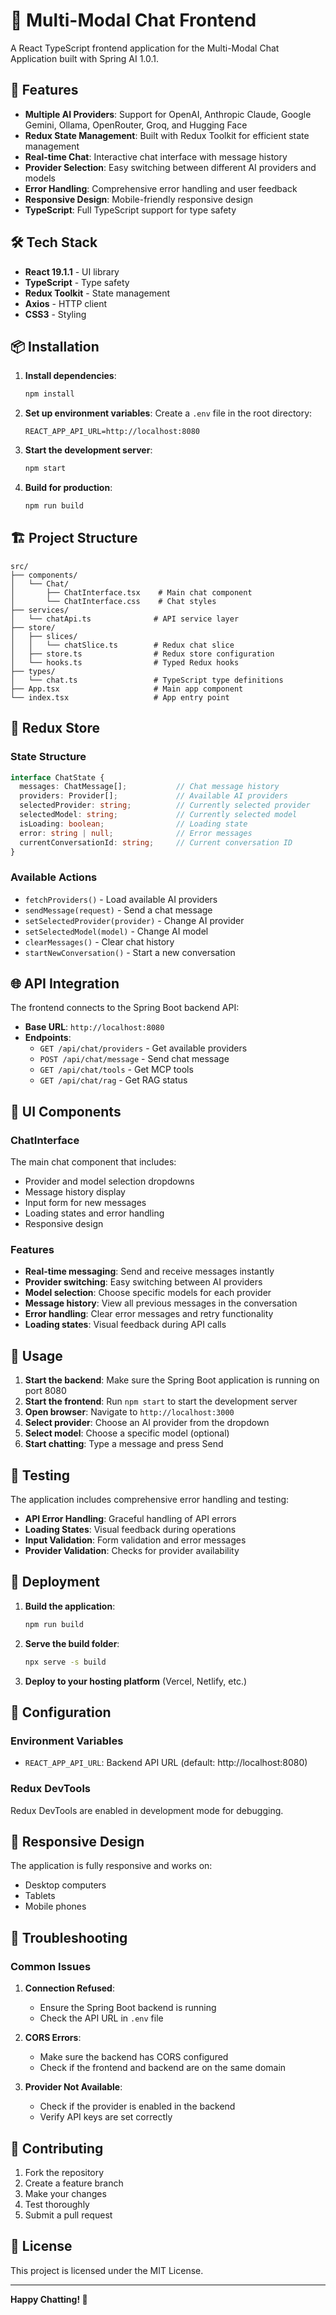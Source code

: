 # 🤖 Multi-Modal Chat Frontend

A React TypeScript frontend application for the Multi-Modal Chat Application built with Spring AI 1.0.1.

## 🚀 Features

- **Multiple AI Providers**: Support for OpenAI, Anthropic Claude, Google Gemini, Ollama, OpenRouter, Groq, and Hugging Face
- **Redux State Management**: Built with Redux Toolkit for efficient state management
- **Real-time Chat**: Interactive chat interface with message history
- **Provider Selection**: Easy switching between different AI providers and models
- **Error Handling**: Comprehensive error handling and user feedback
- **Responsive Design**: Mobile-friendly responsive design
- **TypeScript**: Full TypeScript support for type safety

## 🛠️ Tech Stack

- **React 19.1.1** - UI library
- **TypeScript** - Type safety
- **Redux Toolkit** - State management
- **Axios** - HTTP client
- **CSS3** - Styling

## 📦 Installation

1. **Install dependencies**:
   ```bash
   npm install
   ```

2. **Set up environment variables**:
   Create a `.env` file in the root directory:
   ```env
   REACT_APP_API_URL=http://localhost:8080
   ```

3. **Start the development server**:
   ```bash
   npm start
   ```

4. **Build for production**:
   ```bash
   npm run build
   ```

## 🏗️ Project Structure

```
src/
├── components/
│   └── Chat/
│       ├── ChatInterface.tsx    # Main chat component
│       └── ChatInterface.css    # Chat styles
├── services/
│   └── chatApi.ts              # API service layer
├── store/
│   ├── slices/
│   │   └── chatSlice.ts        # Redux chat slice
│   ├── store.ts                # Redux store configuration
│   └── hooks.ts                # Typed Redux hooks
├── types/
│   └── chat.ts                 # TypeScript type definitions
├── App.tsx                     # Main app component
└── index.tsx                   # App entry point
```

## 🔧 Redux Store

### State Structure
```typescript
interface ChatState {
  messages: ChatMessage[];           // Chat message history
  providers: Provider[];             // Available AI providers
  selectedProvider: string;          // Currently selected provider
  selectedModel: string;             // Currently selected model
  isLoading: boolean;                // Loading state
  error: string | null;              // Error messages
  currentConversationId: string;     // Current conversation ID
}
```

### Available Actions
- `fetchProviders()` - Load available AI providers
- `sendMessage(request)` - Send a chat message
- `setSelectedProvider(provider)` - Change AI provider
- `setSelectedModel(model)` - Change AI model
- `clearMessages()` - Clear chat history
- `startNewConversation()` - Start a new conversation

## 🌐 API Integration

The frontend connects to the Spring Boot backend API:

- **Base URL**: `http://localhost:8080`
- **Endpoints**:
  - `GET /api/chat/providers` - Get available providers
  - `POST /api/chat/message` - Send chat message
  - `GET /api/chat/tools` - Get MCP tools
  - `GET /api/chat/rag` - Get RAG status

## 🎨 UI Components

### ChatInterface
The main chat component that includes:
- Provider and model selection dropdowns
- Message history display
- Input form for new messages
- Loading states and error handling
- Responsive design

### Features
- **Real-time messaging**: Send and receive messages instantly
- **Provider switching**: Easy switching between AI providers
- **Model selection**: Choose specific models for each provider
- **Message history**: View all previous messages in the conversation
- **Error handling**: Clear error messages and retry functionality
- **Loading states**: Visual feedback during API calls

## 🔄 Usage

1. **Start the backend**: Make sure the Spring Boot application is running on port 8080
2. **Start the frontend**: Run `npm start` to start the development server
3. **Open browser**: Navigate to `http://localhost:3000`
4. **Select provider**: Choose an AI provider from the dropdown
5. **Select model**: Choose a specific model (optional)
6. **Start chatting**: Type a message and press Send

## 🧪 Testing

The application includes comprehensive error handling and testing:

- **API Error Handling**: Graceful handling of API errors
- **Loading States**: Visual feedback during operations
- **Input Validation**: Form validation and error messages
- **Provider Validation**: Checks for provider availability

## 🚀 Deployment

1. **Build the application**:
   ```bash
   npm run build
   ```

2. **Serve the build folder**:
   ```bash
   npx serve -s build
   ```

3. **Deploy to your hosting platform** (Vercel, Netlify, etc.)

## 🔧 Configuration

### Environment Variables
- `REACT_APP_API_URL`: Backend API URL (default: http://localhost:8080)

### Redux DevTools
Redux DevTools are enabled in development mode for debugging.

## 📱 Responsive Design

The application is fully responsive and works on:
- Desktop computers
- Tablets
- Mobile phones

## 🐛 Troubleshooting

### Common Issues

1. **Connection Refused**:
   - Ensure the Spring Boot backend is running
   - Check the API URL in `.env` file

2. **CORS Errors**:
   - Make sure the backend has CORS configured
   - Check if the frontend and backend are on the same domain

3. **Provider Not Available**:
   - Check if the provider is enabled in the backend
   - Verify API keys are set correctly

## 🤝 Contributing

1. Fork the repository
2. Create a feature branch
3. Make your changes
4. Test thoroughly
5. Submit a pull request

## 📄 License

This project is licensed under the MIT License.

---

**Happy Chatting! 🚀**

